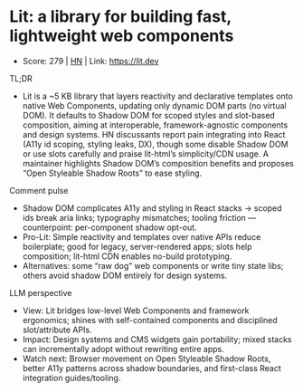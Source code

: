 # Lit: a library for building fast, lightweight web components

- Score: 279 | [HN](https://news.ycombinator.com/item?id=45112720) | Link: https://lit.dev

TL;DR
- Lit is a ~5 KB library that layers reactivity and declarative templates onto native Web Components, updating only dynamic DOM parts (no virtual DOM). It defaults to Shadow DOM for scoped styles and slot-based composition, aiming at interoperable, framework-agnostic components and design systems. HN discussants report pain integrating into React (A11y id scoping, styling leaks, DX), though some disable Shadow DOM or use slots carefully and praise lit-html’s simplicity/CDN usage. A maintainer highlights Shadow DOM’s composition benefits and proposes “Open Styleable Shadow Roots” to ease styling.

Comment pulse
- Shadow DOM complicates A11y and styling in React stacks → scoped ids break aria links; typography mismatches; tooling friction — counterpoint: per-component shadow opt-out.
- Pro-Lit: Simple reactivity and templates over native APIs reduce boilerplate; good for legacy, server-rendered apps; slots help composition; lit-html CDN enables no-build prototyping.
- Alternatives: some “raw dog” web components or write tiny state libs; others avoid shadow DOM entirely for design systems.

LLM perspective
- View: Lit bridges low-level Web Components and framework ergonomics; shines with self-contained components and disciplined slot/attribute APIs.
- Impact: Design systems and CMS widgets gain portability; mixed stacks can incrementally adopt without rewriting entire apps.
- Watch next: Browser movement on Open Styleable Shadow Roots, better A11y patterns across shadow boundaries, and first-class React integration guides/tooling.
